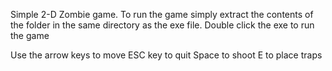 Simple 2-D Zombie game.
To run the game simply extract the contents of the folder in the same directory as the exe file.
Double click the exe to run the game

Use the arrow keys to move
ESC key to quit
Space to shoot
E to place traps
